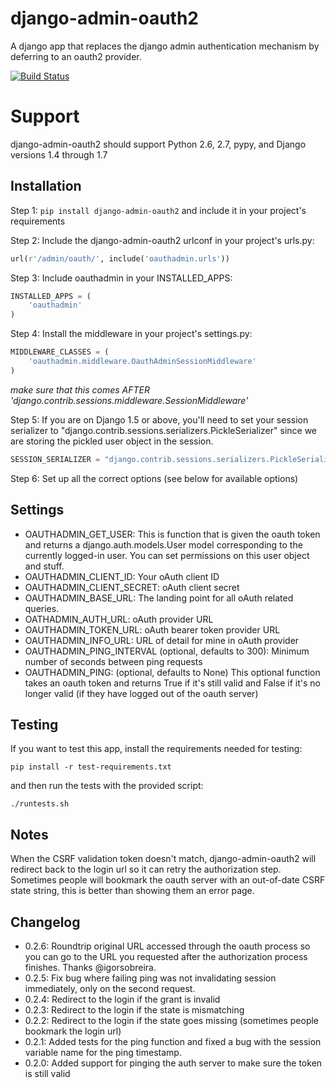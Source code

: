 # django-admin-oauth2

A django app that replaces the django admin authentication mechanism by
deferring to an oauth2 provider.

[![Build Status](https://travis-ci.org/RealGeeks/django-admin-oauth2.png?branch=master)](https://travis-ci.org/RealGeeks/django-admin-oauth2)

# Support

django-admin-oauth2 should support Python 2.6, 2.7, pypy, and Django versions 1.4 through 1.7

## Installation

Step 1: `pip install django-admin-oauth2` and include it in your project's requirements

Step 2:  Include the django-admin-oauth2 urlconf in your project's urls.py:

```python
url(r'/admin/oauth/', include('oauthadmin.urls'))
```

Step 3: Include oauthadmin in your INSTALLED_APPS:

```python
INSTALLED_APPS = (
    'oauthadmin'
)
````


Step 4: Install the middleware in your project's settings.py:

```python
MIDDLEWARE_CLASSES = (
    'oauthadmin.middleware.OauthAdminSessionMiddleware'
)
```

*make sure that this comes AFTER 'django.contrib.sessions.middleware.SessionMiddleware'*

Step 5: If you are on Django 1.5 or above, you'll need to set your session serializer
to "django.contrib.sessions.serializers.PickleSerializer" since we are storing the
pickled user object in the session.

```python
SESSION_SERIALIZER = "django.contrib.sessions.serializers.PickleSerializer"

```

Step 6: Set up all the correct options (see below for available options)

## Settings

 * OAUTHADMIN_GET_USER: This is function that is given the oauth token and returns
   a django.auth.models.User model corresponding to the currently logged-in user.
   You can set permissions on this user object and stuff.
 * OAUTHADMIN_CLIENT_ID: Your oAuth client ID
 * OAUTHADMIN_CLIENT_SECRET: oAuth client secret
 * OAUTHADMIN_BASE_URL: The landing point for all oAuth related queries.
 * OATHADMIN_AUTH_URL: oAuth provider URL
 * OAUTHADMIN_TOKEN_URL: oAuth bearer token provider URL
 * OAUTHADMIN_INFO_URL: URL of detail for mine in oAuth provider
 * OAUTHADMIN_PING_INTERVAL (optional, defaults to 300): Minimum number of seconds between ping requests
 * OAUTHADMIN_PING: (optional, defaults to None) This optional function takes an oauth token and returns True if it's still valid and False if it's no longer valid (if they have logged out of the oauth server)

## Testing

If you want to test this app, install the requirements needed for testing:

```
pip install -r test-requirements.txt
```

and then run the tests with the provided script:

```
./runtests.sh

```

## Notes

When the CSRF validation token doesn't match, django-admin-oauth2 will redirect back to the login url so it can retry the authorization step.  Sometimes people will bookmark the oauth server with an out-of-date CSRF state string, this is better than showing them an error page.


## Changelog
 * 0.2.6: Roundtrip original URL accessed through the oauth process so you can go to the URL you requested after the authorization process finishes.  Thanks @igorsobreira.
 * 0.2.5: Fix bug where failing ping was not invalidating session immediately, only on the second request.
 * 0.2.4: Redirect to the login if the grant is invalid
 * 0.2.3: Redirect to the login if the state is mismatching
 * 0.2.2: Redirect to the login if the state goes missing (sometimes people bookmark the login url)
 * 0.2.1: Added tests for the ping function and fixed a bug with the session variable name for the ping timestamp.
 * 0.2.0: Added support for pinging the auth server to make sure the token is still valid
